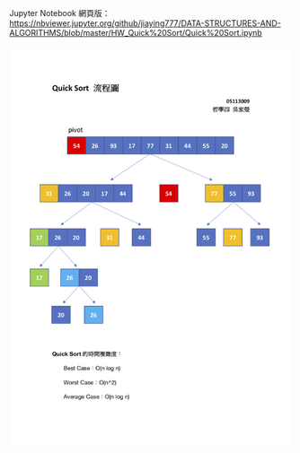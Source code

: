 Jupyter Notebook 網頁版：
https://nbviewer.jupyter.org/github/jiaying777/DATA-STRUCTURES-AND-ALGORITHMS/blob/master/HW_Quick%20Sort/Quick%20Sort.ipynb


![image](https://github.com/jiaying777/DATA-STRUCTURES-AND-ALGORITHMS/blob/master/HW_Quick%20Sort/Quick%20Sort%20流程圖.jpg)
